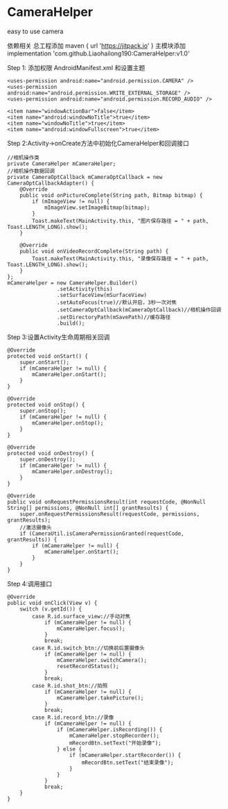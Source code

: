 # CameraHelper
easy to use camera

依赖相关
总工程添加  maven { url 'https://jitpack.io' }
主模块添加  implementation 'com.github.Liaohailong190:CameraHelper:v1.0'


Step 1: 添加权限 AndroidManifest.xml 和设置主题


    <uses-permission android:name="android.permission.CAMERA" />
    <uses-permission android:name="android.permission.WRITE_EXTERNAL_STORAGE" />
    <uses-permission android:name="android.permission.RECORD_AUDIO" />
    
    <item name="windowActionBar">false</item>
    <item name="android:windowNoTitle">true</item>
    <item name="windowNoTitle">true</item>
    <item name="android:windowFullscreen">true</item>
   
Step 2:Activity->onCreate方法中初始化CameraHelper和回调接口


    //相机操作类
    private CameraHelper mCameraHelper;
    //相机操作数据回调
    private CameraOptCallback mCameraOptCallback = new CameraOptCallbackAdapter() {
        @Override
        public void onPictureComplete(String path, Bitmap bitmap) {
            if (mImageView != null) {
                mImageView.setImageBitmap(bitmap);
            }
            Toast.makeText(MainActivity.this, "图片保存路径 = " + path, Toast.LENGTH_LONG).show();
        }

        @Override
        public void onVideoRecordComplete(String path) {
            Toast.makeText(MainActivity.this, "录像保存路径 = " + path, Toast.LENGTH_LONG).show();
        }
    };
    mCameraHelper = new CameraHelper.Builder()
                    .setActivity(this)
                    .setSurfaceView(mSurfaceView)
                    .setAutoFocus(true)//默认开启，3秒一次对焦
                    .setCameraOptCallback(mCameraOptCallback)//相机操作回调
                    .setDirectoryPath(mSavePath)//缓存路径
                    .build();
                    
Step 3:设置Activity生命周期相关回调


    @Override
    protected void onStart() {
        super.onStart();
        if (mCameraHelper != null) {
            mCameraHelper.onStart();
        }
    }

    @Override
    protected void onStop() {
        super.onStop();
        if (mCameraHelper != null) {
            mCameraHelper.onStop();
        }
    }

    @Override
    protected void onDestroy() {
        super.onDestroy();
        if (mCameraHelper != null) {
            mCameraHelper.onDestroy();
        }
    }
    
    @Override
    public void onRequestPermissionsResult(int requestCode, @NonNull String[] permissions, @NonNull int[] grantResults) {
        super.onRequestPermissionsResult(requestCode, permissions, grantResults);
        //激活摄像头
        if (CameraUtil.isCameraPermissionGranted(requestCode, grantResults)) {
            if (mCameraHelper != null) {
                mCameraHelper.onStart();
            }
        }
    }
    
Step 4:调用接口


    @Override
    public void onClick(View v) {
        switch (v.getId()) {
            case R.id.surface_view://手动对焦
                if (mCameraHelper != null) {
                    mCameraHelper.focus();
                }
                break;
            case R.id.switch_btn://切换前后置摄像头
                if (mCameraHelper != null) {
                    mCameraHelper.switchCamera();
                    resetRecordStatus();
                }
                break;
            case R.id.shot_btn://拍照
                if (mCameraHelper != null) {
                    mCameraHelper.takePicture();
                }
                break;
            case R.id.record_btn://录像
                if (mCameraHelper != null) {
                    if (mCameraHelper.isRecording()) {
                        mCameraHelper.stopRecorder();
                        mRecordBtn.setText("开始录像");
                    } else {
                        if (mCameraHelper.startRecorder()) {
                            mRecordBtn.setText("结束录像");
                        }
                    }
                }
                break;
        }
    }
    
